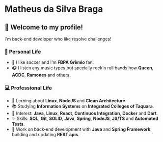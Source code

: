 # Matheus da Silva Braga

## 👋 Welcome to my profile!

I'm back-end developer who like resolve challenges!

### 🚶 Personal Life

- 💙 I like soccer and I'm **FBPA Grêmio** fan.
- 🎧 I listen any music types but specially rock'n roll bands how **Queen**, **ACDC**, **Ramones** and others.

### 💻 Professional Life

- 🚀 Lerning about **Linux**, **NodeJS** and **Clean Architecture**.
- 📚 Studying **Information Systems** on **Integrated Colleges of Taquara**.
- 👀 Interest: **Java**, **Linux**, **React**, **Continuos Integration**, **Docker** and **Dart**.
- ✨ Skills: **SQL**, **Git**, **SOLID**, **Java**, **Spring**, **NodeJS**, **JS/TS** and **Automated Tests**.
- 👷 Work on back-end development with **Java** and **Spring Framework**, building and updating **REST apis**.
